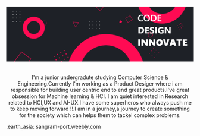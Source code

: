 ![Sangramjit Maity header](https://github.com/Sangramjit/Sangramjit/blob/master/banner.png)
<p align="center">
<br/>I'm a junior undergradute studying Computer Science & Engineering.Currently I'm working as a Product Desiger where i am responsible for building user centric end to end great products.I've great obsession for Machine learning & HCI. I am quiet interested in Research related to HCI,UX and AI-UX.I have some superheros who always push me to keep moving forward !!.I am in a journey,a journey to create something for the society which can helps them to tackel complex problems.
</p>
 :earth_asia: sangram-port.weebly.com
